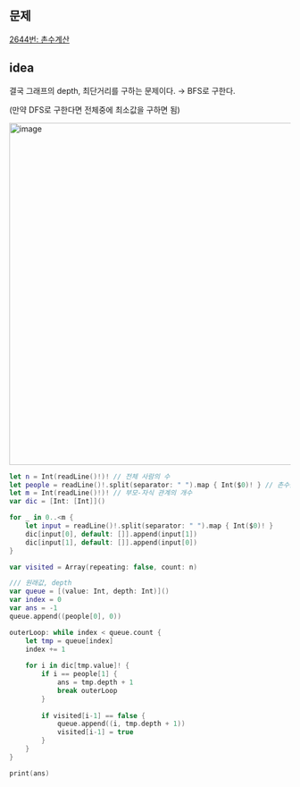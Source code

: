 ## 문제

[2644번: 촌수계산](https://www.acmicpc.net/problem/2644)

## idea

결국 그래프의 depth, 최단거리를 구하는 문제이다. → BFS로 구한다.

(만약 DFS로 구한다면 전체중에 최소값을 구하면 됨)

<img width="612" alt="image" src="https://github.com/wavve-algorithm/algorithm/assets/68391767/11f96ac3-f26b-4c91-a3a1-c00a37d24212">

```swift
let n = Int(readLine()!)! // 전체 사람의 수
let people = readLine()!.split(separator: " ").map { Int($0)! } // 촌수를 계산해야 하는 두 사람
let m = Int(readLine()!)! // 부모-자식 관계의 개수
var dic = [Int: [Int]]()

for _ in 0..<m {
    let input = readLine()!.split(separator: " ").map { Int($0)! }
    dic[input[0], default: []].append(input[1])
    dic[input[1], default: []].append(input[0])
}

var visited = Array(repeating: false, count: n)

/// 원래값, depth
var queue = [(value: Int, depth: Int)]()
var index = 0
var ans = -1
queue.append((people[0], 0))

outerLoop: while index < queue.count {
    let tmp = queue[index]
    index += 1
    
    for i in dic[tmp.value]! {
        if i == people[1] {
            ans = tmp.depth + 1
            break outerLoop
        }
        
        if visited[i-1] == false {
            queue.append((i, tmp.depth + 1))
            visited[i-1] = true
        }
    }
}

print(ans)
```

